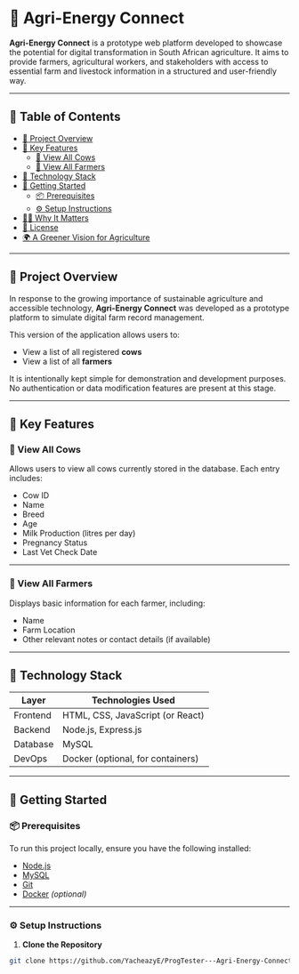 # 🌾 Agri-Energy Connect

**Agri-Energy Connect** is a prototype web platform developed to showcase the potential for digital transformation in South African agriculture. It aims to provide farmers, agricultural workers, and stakeholders with access to essential farm and livestock information in a structured and user-friendly way.

---

## 📌 Table of Contents

- [📘 Project Overview](#-project-overview)
- [🌟 Key Features](#-key-features)
  - [🐄 View All Cows](#-view-all-cows)
  - [🚜 View All Farmers](#-view-all-farmers)
- [🧱 Technology Stack](#-technology-stack)
- [🚀 Getting Started](#-getting-started)
  - [📦 Prerequisites](#-prerequisites)
  - [⚙️ Setup Instructions](#️-setup-instructions)
- [🧑‍🌾 Why It Matters](#-why-it-matters)
- [📄 License](#-license)
- [🌍 A Greener Vision for Agriculture](#-a-greener-vision-for-agriculture)

---

## 📘 Project Overview

In response to the growing importance of sustainable agriculture and accessible technology, **Agri-Energy Connect** was developed as a prototype platform to simulate digital farm record management. 

This version of the application allows users to:
- View a list of all registered **cows**
- View a list of all **farmers**

It is intentionally kept simple for demonstration and development purposes. No authentication or data modification features are present at this stage.

---

## 🌟 Key Features

### 🐄 View All Cows

Allows users to view all cows currently stored in the database. Each entry includes:
- Cow ID
- Name
- Breed
- Age
- Milk Production (litres per day)
- Pregnancy Status
- Last Vet Check Date

---

### 🚜 View All Farmers

Displays basic information for each farmer, including:
- Name
- Farm Location
- Other relevant notes or contact details (if available)

---

## 🧱 Technology Stack

| Layer       | Technologies Used             |
|-------------|-------------------------------|
| Frontend    | HTML, CSS, JavaScript (or React) |
| Backend     | Node.js, Express.js           |
| Database    | MySQL                         |
| DevOps      | Docker (optional, for containers) |

---

## 🚀 Getting Started

### 📦 Prerequisites

To run this project locally, ensure you have the following installed:

- [Node.js](https://nodejs.org/)
- [MySQL](https://www.mysql.com/)
- [Git](https://git-scm.com/)
- [Docker](https://www.docker.com/) *(optional)*

---

### ⚙️ Setup Instructions

1. **Clone the Repository**

```bash
git clone https://github.com/YacheazyE/ProgTester---Agri-Energy-Connect.git
